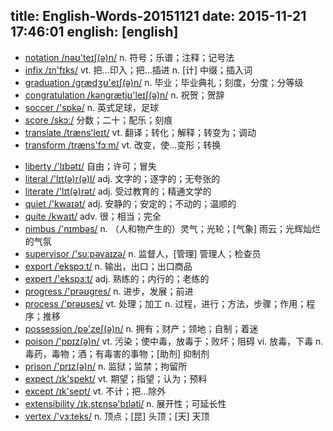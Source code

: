 title: English-Words-20151121
date: 2015-11-21 17:46:01
english: [english]
---
+ [notation /nəʊ'teɪʃ(ə)n/](#v) n. 符号；乐谱；注释；记号法
+ [infix /ɪn'fɪks/](#v) vt. 把…印入；把…插进 n. [计] 中缀；插入词
+ [graduation /grædʒʊ'eɪʃ(ə)n/](#v) n. 毕业；毕业典礼；刻度，分度；分等级
+ [congratulation /kəngrætjʊ'leɪʃ(ə)n/](#v) n. 祝贺；贺辞
+ [soccer /'sɒkə/](#v) n. 英式足球，足球
+ [score /skɔː/](#v) 分数；二十；配乐；刻痕
+ [translate /træns'leɪt/](#v) vt. 翻译；转化；解释；转变为；调动
+ [transform /træns'fɔːm/](#v) vt. 改变，使…变形；转换
<!--more-->
+ [liberty /'lɪbətɪ/](#v) 自由；许可；冒失
+ [literal /'lɪt(ə)r(ə)l/](#v) adj. 文字的；逐字的；无夸张的
+ [literate /'lɪt(ə)rət/](#v) adj. 受过教育的；精通文学的
+ [quiet /'kwaɪət/](#v) adj. 安静的；安定的；不动的；温顺的
+ [quite /kwaɪt/](#v) adv. 很；相当；完全
+ [nimbus /'nɪmbəs/](#v) n. （人和物产生的）灵气；光轮；[气象] 雨云；光辉灿烂的气氛
+ [supervisor /'suːpəvaɪzə/](#v) n. 监督人，[管理] 管理人；检查员
+ [export /ˈekspɔːt/](#v) n. 输出，出口；出口商品
+ [expert /'ekspɜːt/](#v) adj. 熟练的；内行的；老练的
+ [progress /'prəʊgres/](#v) n. 进步，发展；前进
+ [process /'prəʊses/](#v) vt. 处理；加工 n. 过程，进行；方法，步骤；作用；程序；推移
+ [possession /pə'zeʃ(ə)n/](#v) n. 拥有；财产；领地；自制；着迷
+ [poison /'pɒɪz(ə)n/](#v) vt. 污染；使中毒，放毒于；败坏；阻碍 vi. 放毒，下毒 n. 毒药，毒物；酒；有毒害的事物；[助剂] 抑制剂
+ [prison /'prɪz(ə)n/](#v) n. 监狱；监禁；拘留所
+ [expect /ɪk'spekt/](#v) vt. 期望；指望；认为；预料
+ [except /ɪk'sept/](#v) vt. 不计；把…除外
+ [extensibility /ɪk,stɛnsə'bɪləti/](#v) n. 展开性；可延长性
+ [vertex /'vɜːteks/](#v) n. 顶点；[昆] 头顶；[天] 天顶